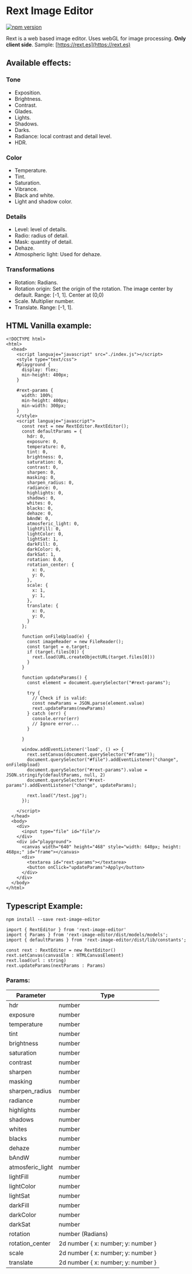 # Rext Image Editor
[![npm version](https://badge.fury.io/js/rext-image-editor.svg)](//npmjs.com/package/rext-image-editor)


Rext is a web based image editor. Uses webGL for image processing. **Only client side**.
Sample: [https://rext.es](https://rext.es)

## Available effects:

### Tone
* Exposition.
* Brightness.
* Contrast.
* Glades.
* Lights.
* Shadows.
* Darks.
* Radiance: local contrast and detail level.
* HDR.

### Color
* Temperature.
* Tint.
* Saturation.
* Vibrance.
* Black and white.
* Light and shadow color.

### Details
* Level: level of details.
* Radio: radius of detail.
* Mask: quantity of detail.
* Dehaze.
* Atmospheric light: Used for dehaze.

### Transformations
* Rotation: Radians.
* Rotation origin: Set the origin of the rotation. The image center by default. Range: [-1, 1]. Center at (0,0)
* Scale. Multiplier number. 
* Translate. Range: [-1, 1].

## HTML Vanilla example:
	
```[html]
<!DOCTYPE html>
<html>
  <head>
    <script languaje="javascript" src="./index.js"></script>
    <style type="text/css">
    #playground {
      display: flex;
      min-height: 400px;
    }

    #rext-params {
      width: 100%;
      min-height: 400px;
      min-width: 300px;
    }
    </style>
    <script languaje="javascript">
      const rext = new RextEditor.RextEditor();
      const defaultParams = {
        hdr: 0,
        exposure: 0,
        temperature: 0,
        tint: 0,
        brightness: 0,
        saturation: 0,
        contrast: 0,
        sharpen: 0,
        masking: 0,
        sharpen_radius: 0,
        radiance: 0,
        highlights: 0,
        shadows: 0,
        whites: 0,
        blacks: 0,
        dehaze: 0,
        bAndW: 0,
        atmosferic_light: 0,
        lightFill: 0,
        lightColor: 0,
        lightSat: 1,
        darkFill: 0,
        darkColor: 0,
        darkSat: 1,
        rotation: 0.0,
        rotation_center: {
          x: 0,
          y: 0,
        },
        scale: {
          x: 1,
          y: 1,
        },
        translate: {
          x: 0,
          y: 0,
        }
      };

      function onFileUpload(e) {
        const imageReader = new FileReader();
        const target = e.target;
        if (target.files[0]) {
          rext.load(URL.createObjectURL(target.files[0]))
        }
      }

      function updateParams() {
        const element = document.querySelector("#rext-params");
        
        try {
          // Check if is valid:  
          const newParams = JSON.parse(element.value)
          rext.updateParams(newParams) 
        } catch (err) {
          console.error(err)
          // Ignore error...
        }
        
      }

      window.addEventListener('load', () => {
        rext.setCanvas(document.querySelector("#frame"));
        document.querySelector("#file").addEventListener("change", onFileUpload)
        document.querySelector("#rext-params").value = JSON.stringify(defaultParams, null, 2)
        document.querySelector("#rext-params").addEventListener("change", updateParams);

        rext.load("/test.jpg");
      });
      
    </script>
  </head>
  <body>
    <div>
      <input type="file" id="file"/>
    </div>
    <div id="playground">
      <canvas width="640" height="468" style="width: 640px; height: 468px;" id="frame"></canvas>
      <div>
        <textarea id="rext-params"></textarea>
        <button onClick="updateParams">Apply</button>
      </div>
    </div>
  </body>
</html>
```

## Typescript Example:

`npm install --save rext-image-editor`

```
import { RextEditor } from 'rext-image-editor'
import { Params } from 'rext-image-editor/dist/models/models';
import { defaultParams } from 'rext-image-editor/dist/lib/constants';

const rext : RextEditor = new RextEditor()
rext.setCanvas(canvasElm : HTMLCanvasElement)
rext.load(url : string)
rext.updateParams(nextParams : Params)

```

### Params:

|Parameter | Type |
|---------|--------|
| hdr | number |
| exposure | number |
| temperature | number |
| tint | number |
| brightness | number |
| saturation | number |
| contrast | number |
| sharpen | number |
| masking | number |
| sharpen_radius | number |
| radiance | number |
| highlights | number |
| shadows | number |
| whites | number |
| blacks | number |
| dehaze | number |
| bAndW | number |
| atmosferic_light | number |
| lightFill | number |
| lightColor | number |
| lightSat | number |
| darkFill | number |
| darkColor | number |
| darkSat | number |
| rotation | number (Radians) |
| rotation_center | 2d number { x: number; y: number } |
| scale | 2d number { x: number; y: number }|
| translate | 2d number { x: number; y: number }|
